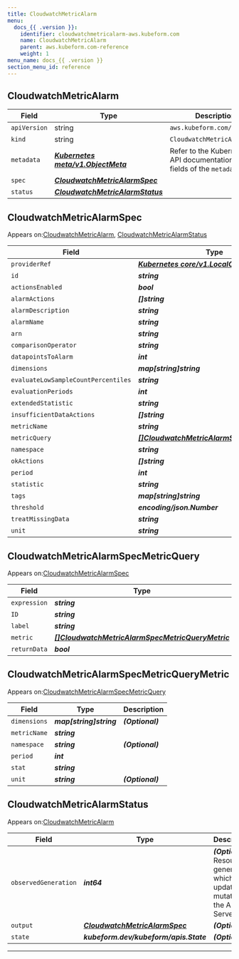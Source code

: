 ```yaml
---
title: CloudwatchMetricAlarm
menu:
  docs_{{ .version }}:
    identifier: cloudwatchmetricalarm-aws.kubeform.com
    name: CloudwatchMetricAlarm
    parent: aws.kubeform.com-reference
    weight: 1
menu_name: docs_{{ .version }}
section_menu_id: reference
---
```


## CloudwatchMetricAlarm
| Field | Type | Description |
| ------ | ----- | ----------- |
| `apiVersion` | string | `aws.kubeform.com/v1alpha1` |
|    `kind` | string | `CloudwatchMetricAlarm` |
| `metadata` | ***[Kubernetes meta/v1.ObjectMeta](https://kubernetes.io/docs/reference/generated/kubernetes-api/v1.13/#objectmeta-v1-meta)***|Refer to the Kubernetes API documentation for the fields of the `metadata` field.|
| `spec` | ***[CloudwatchMetricAlarmSpec](#CloudwatchMetricAlarmSpec)***||
| `status` | ***[CloudwatchMetricAlarmStatus](#CloudwatchMetricAlarmStatus)***||
## CloudwatchMetricAlarmSpec

Appears on:[CloudwatchMetricAlarm](#CloudwatchMetricAlarm), [CloudwatchMetricAlarmStatus](#CloudwatchMetricAlarmStatus)

| Field | Type | Description |
| ------ | ----- | ----------- |
| `providerRef` | ***[Kubernetes core/v1.LocalObjectReference](https://kubernetes.io/docs/reference/generated/kubernetes-api/v1.13/#localobjectreference-v1-core)***||
| `id` | ***string***||
| `actionsEnabled` | ***bool***| ***(Optional)*** |
| `alarmActions` | ***[]string***| ***(Optional)*** |
| `alarmDescription` | ***string***| ***(Optional)*** |
| `alarmName` | ***string***||
| `arn` | ***string***| ***(Optional)*** |
| `comparisonOperator` | ***string***||
| `datapointsToAlarm` | ***int***| ***(Optional)*** |
| `dimensions` | ***map[string]string***| ***(Optional)*** |
| `evaluateLowSampleCountPercentiles` | ***string***| ***(Optional)*** |
| `evaluationPeriods` | ***int***||
| `extendedStatistic` | ***string***| ***(Optional)*** |
| `insufficientDataActions` | ***[]string***| ***(Optional)*** |
| `metricName` | ***string***| ***(Optional)*** |
| `metricQuery` | ***[[]CloudwatchMetricAlarmSpecMetricQuery](#CloudwatchMetricAlarmSpecMetricQuery)***| ***(Optional)*** |
| `namespace` | ***string***| ***(Optional)*** |
| `okActions` | ***[]string***| ***(Optional)*** |
| `period` | ***int***| ***(Optional)*** |
| `statistic` | ***string***| ***(Optional)*** |
| `tags` | ***map[string]string***| ***(Optional)*** |
| `threshold` | ***encoding/json.Number***||
| `treatMissingData` | ***string***| ***(Optional)*** |
| `unit` | ***string***| ***(Optional)*** |
## CloudwatchMetricAlarmSpecMetricQuery

Appears on:[CloudwatchMetricAlarmSpec](#CloudwatchMetricAlarmSpec)

| Field | Type | Description |
| ------ | ----- | ----------- |
| `expression` | ***string***| ***(Optional)*** |
| `ID` | ***string***||
| `label` | ***string***| ***(Optional)*** |
| `metric` | ***[[]CloudwatchMetricAlarmSpecMetricQueryMetric](#CloudwatchMetricAlarmSpecMetricQueryMetric)***| ***(Optional)*** |
| `returnData` | ***bool***| ***(Optional)*** |
## CloudwatchMetricAlarmSpecMetricQueryMetric

Appears on:[CloudwatchMetricAlarmSpecMetricQuery](#CloudwatchMetricAlarmSpecMetricQuery)

| Field | Type | Description |
| ------ | ----- | ----------- |
| `dimensions` | ***map[string]string***| ***(Optional)*** |
| `metricName` | ***string***||
| `namespace` | ***string***| ***(Optional)*** |
| `period` | ***int***||
| `stat` | ***string***||
| `unit` | ***string***| ***(Optional)*** |
## CloudwatchMetricAlarmStatus

Appears on:[CloudwatchMetricAlarm](#CloudwatchMetricAlarm)

| Field | Type | Description |
| ------ | ----- | ----------- |
| `observedGeneration` | ***int64***| ***(Optional)*** Resource generation, which is updated on mutation by the API Server.|
| `output` | ***[CloudwatchMetricAlarmSpec](#CloudwatchMetricAlarmSpec)***| ***(Optional)*** |
| `state` | ***kubeform.dev/kubeform/apis.State***| ***(Optional)*** |
---
